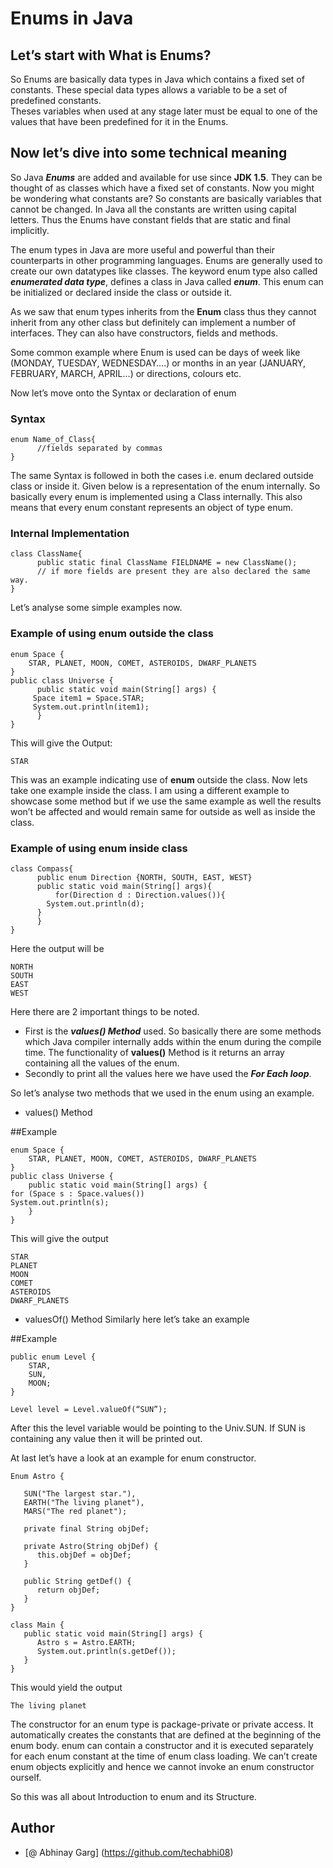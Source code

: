 # Enums in Java

## Let’s start with What is Enums?

So Enums are basically data types in Java which contains a fixed set of constants. These special data types allows a variable to be a set of predefined constants.  
Theses variables when used at any stage later must be equal to one of the values that have been predefined for it in the Enums. 

## Now let’s dive into some technical meaning

So Java ***Enums*** are added and available for use since **JDK 1.5**. They can be thought of as classes which have a fixed set of constants. 
Now you might be wondering what constants are? So constants are basically variables that cannot be changed. In Java all the constants are written using capital letters.
Thus the Enums have constant fields that are static and final implicitly.

The enum types in Java are more useful and powerful than their counterparts in other programming languages. Enums are generally used to create our own datatypes like classes. 
The keyword enum type also called ***enumerated data type***, defines a class in Java called ***enum***. This enum can be initialized or declared inside the class or outside it.

As we saw that enum types inherits from the **Enum** class thus they cannot inherit from any other class but definitely can implement a number of interfaces. 
They can also have constructors, fields and methods.

Some common example where Enum is used can be days of week like (MONDAY, TUESDAY, WEDNESDAY….) or 
months in an year (JANUARY, FEBRUARY, MARCH, APRIL…) or directions, colours etc.


Now let’s move onto the Syntax or declaration of enum

### Syntax
```
enum Name_of_Class{
      //fields separated by commas
}
```
The same Syntax is followed in both the cases i.e. enum declared outside class or inside it.
Given below is a representation of the enum internally. So basically every enum is implemented using a Class internally. 
This also means that every enum constant represents an object of type enum.

### Internal Implementation
```
class ClassName{
      public static final ClassName FIELDNAME = new ClassName();
      // if more fields are present they are also declared the same way.
} 
```

Let’s analyse some simple examples now.

### Example of using enum outside the class
```
enum Space {
	STAR, PLANET, MOON, COMET, ASTEROIDS, DWARF_PLANETS
}
public class Universe {
      public static void main(String[] args) {
	 Space item1 = Space.STAR;
	 System.out.println(item1);
      }
}
```
This will give the Output: 
```
STAR
```

This was an example indicating use of **enum** outside the class. Now lets take one example inside the class. 
I am using a different example to showcase some method but if we use the same example as well the results won’t be affected and would remain same 
for outside as well as inside the class.

### Example of using enum inside class
```
class Compass{
      public enum Direction {NORTH, SOUTH, EAST, WEST}
      public static void main(String[] args){
          for(Direction d : Direction.values()){
		System.out.println(d);
	  }
      }
}
```

Here the output will be
```
NORTH
SOUTH
EAST
WEST
```

Here there are 2 important things to be noted.
-	First is the ***values() Method*** used. So basically there are some methods which Java compiler internally adds within the enum during the compile time. The functionality of **values()** Method is it returns an array containing all the values of the enum.
-	Secondly to print all the values here we have used the ***For Each loop***. 

So let’s analyse two methods that we used in the enum using an example.
- values() Method

##Example
```
enum Space {
	STAR, PLANET, MOON, COMET, ASTEROIDS, DWARF_PLANETS
}
public class Universe {
	public static void main(String[] args) {
for (Space s : Space.values())
System.out.println(s);
	}
}
```

This will give the output
```
STAR
PLANET
MOON
COMET
ASTEROIDS
DWARF_PLANETS
```

- valuesOf() Method
Similarly here let’s take an example

##Example
```
public enum Level {
    STAR,
    SUN,
    MOON;
}
```

```
Level level = Level.valueOf(“SUN”);
```

After this the level variable would be pointing to the Univ.SUN. If SUN is containing any value  then it will be printed out.

At last let’s have a look at an example for enum constructor.
```
Enum Astro {
 
   SUN("The largest star."),
   EARTH("The living planet"),
   MARS("The red planet");

   private final String objDef;

   private Astro(String objDef) {
      this.objDef = objDef;
   }

   public String getDef() {
      return objDef;
   }
}

class Main {
   public static void main(String[] args) {
      Astro s = Astro.EARTH;
      System.out.println(s.getDef());
   }
}
```

This would yield the output
```
The living planet
```


The constructor for an enum type is package-private or private access. It automatically creates the constants that are defined at the beginning of the enum body. 
enum can contain a constructor and it is executed separately for each enum constant at the time of enum class loading.
We can’t create enum objects explicitly and hence we cannot invoke an enum constructor ourself.

So this was all about Introduction to enum and its Structure. 


## Author
- [@ Abhinay Garg] (https://github.com/techabhi08)


